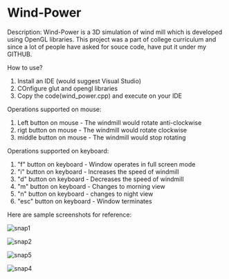 # Wind-Power


Description: 
Wind-Power is a  3D simulation of wind mill which is developed using OpenGL libraries.
This project was a part of college curriculum and since a lot of people have asked for souce code, have put it under my GITHUB.


How to use?
1) Install an IDE (would suggest Visual Studio)
2) COnfigure glut and opengl libraries
3) Copy the code(wind_power.cpp) and execute on your IDE


Operations supported on mouse:
1) Left button on mouse  - The windmill would rotate anti-clockwise
2) rigt button on mouse  - The windmill would rotate clockwise
3) middle button on mouse - The windmill would stop rotating

Operations supported on keyboard:
1) "f" button on keyboard - Window operates in full screen mode
2) "i" button on keyboard - Increases the speed of windmill
3) "d" button on keyboard - Decreases the speed of windmill
4) "m" button on keyboard - Changes to morning view
5) "n" button on keyboard - changes to night view
6) "esc" button on keyboard - Window terminates




Here are sample screenshots for reference:

![snap1](https://github.com/Ganesh-GPB/Wind-Power/assets/87764253/1e7058f8-b3f2-493a-b9d5-6286eeff6c28)

![snap2](https://github.com/Ganesh-GPB/Wind-Power/assets/87764253/893534e9-9a19-451e-a8fc-cfe4697f6304)

![snap5](https://github.com/Ganesh-GPB/Wind-Power/assets/87764253/618050d0-0b88-4d2d-a5a3-2aba99e2f1f8)

![snap4](https://github.com/Ganesh-GPB/Wind-Power/assets/87764253/0efbf870-1891-492a-b16f-ece3ce59bf58)
